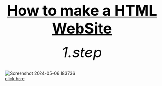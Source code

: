 <html>
<head>
	<title>f.s.</title>
</head>



<body>
        <center><h1><font size="120"><font color="black"><u>How to make a HTML WebSite</u></font></font></h1></center>
	<center><h6><font size="10"><font color="black">1.step</font></font></h6></center>
	
![Screenshot 2024-05-06 183736](https://github.com/bulbuwad/github.io./assets/168969318/e6ed7366-bcf1-4603-be79-be55b866f6c8)	
	 <a href="https://bulbuwad.github.io/Bulbuwa.GitHub.io/">click here</a>
</body>
</html>
